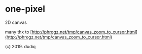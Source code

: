 one-pixel 
=
2D canvas

many thx to [http://phrogz.net/tmp/canvas_zoom_to_cursor.html](http://phrogz.net/tmp/canvas_zoom_to_cursor.html)

(c) 2019. dudiq
